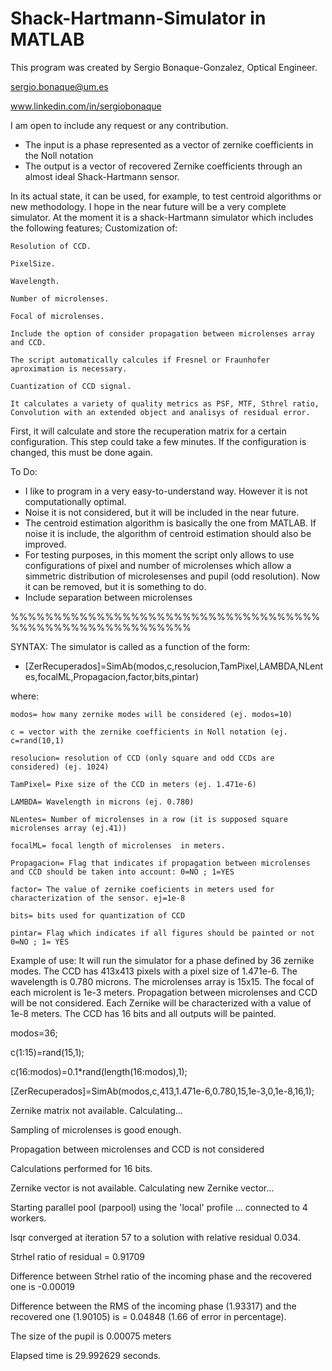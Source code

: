 # Shack-Hartmann-Simulator in MATLAB


This program was created by Sergio Bonaque-Gonzalez, Optical Engineer.

sergio.bonaque@um.es

www.linkedin.com/in/sergiobonaque


I am open to include any request or any contribution.


- The input is a phase represented as a vector of zernike coefficients in the Noll notation 
- The output is a vector of recovered Zernike coefficients through an almost ideal Shack-Hartmann sensor.

In its actual state, it can be used, for example, to test centroid algorithms or new methodology. I hope in the near future will be a very complete simulator.
At the moment it is a shack-Hartmann simulator which includes the following features;
Customization of:

    Resolution of CCD. 
    
    PixelSize.
    
    Wavelength.
    
    Number of microlenses.
    
    Focal of microlenses.
    
    Include the option of consider propagation between microlenses array and CCD. 
    
    The script automatically calcules if Fresnel or Fraunhofer aproximation is necessary.
    
    Cuantization of CCD signal.
    
    It calculates a variety of quality metrics as PSF, MTF, Sthrel ratio, Convolution with an extended object and analisys of residual error.
    
First, it will calculate and store the recuperation matrix for a certain configuration. This step could take a few minutes. If the configuration is changed, this must be done again.




To Do:
- I like to program in a very easy-to-understand way. However it is not computationally optimal.
- Noise it is not considered, but it will be included in the near future.
- The centroid estimation algorithm is basically the one from MATLAB. If noise it is include, the algorithm of centroid estimation should also be improved.
- For testing purposes, in this moment the script only allows to use configurations of pixel and number of microlenses which allow a simmetric distribution of microlesenses and pupil (odd resolution). Now it can be removed, but it is something to do.
- Include separation between microlenses

%%%%%%%%%%%%%%%%%%%%%%%%%%%%%%%%%%%%%%%%%%%%%%%%%%%%%%%%%

SYNTAX: The simulator is called as a function of the form:

* [ZerRecuperados]=SimAb(modos,c,resolucion,TamPixel,LAMBDA,NLentes,focalML,Propagacion,factor,bits,pintar)

where:

    modos= how many zernike modes will be considered (ej. modos=10)

    c = vector with the zernike coefficients in Noll notation (ej. c=rand(10,1)

    resolucion= resolution of CCD (only square and odd CCDs are considered) (ej. 1024)

    TamPixel= Pixe size of the CCD in meters (ej. 1.471e-6)

    LAMBDA= Wavelength in microns (ej. 0.780)

    NLentes= Number of microlenses in a row (it is supposed square microlenses array (ej.41))

    focalML= focal length of microlenses  in meters.

    Propagacion= Flag that indicates if propagation between microlenses and CCD should be taken into account: 0=NO ; 1=YES

    factor= The value of zernike coeficients in meters used for characterization of the sensor. ej=1e-8

    bits= bits used for quantization of CCD

    pintar= Flag which indicates if all figures should be painted or not 0=NO ; 1= YES


Example of use:
It will run the simulator for a phase defined by 36 zernike modes. The CCD has 413x413 pixels with a pixel size of 1.471e-6. The wavelength is 0.780 microns. The microlenses array is 15x15. The focal of each microlent is 1e-3 meters. Propagation between microlenses and CCD will be not considered. Each Zernike will be characterized with a value of 1e-8 meters. The CCD has 16 bits and all outputs will be painted.

modos=36;

c(1:15)=rand(15,1);

c(16:modos)=0.1*rand(length(16:modos),1);

[ZerRecuperados]=SimAb(modos,c,413,1.471e-6,0.780,15,1e-3,0,1e-8,16,1);

Zernike matrix not available. Calculating...

Sampling of microlenses is good enough.

Propagation between microlenses and CCD is not considered

Calculations performed for 16 bits. 

Zernike vector is not available. Calculating new Zernike vector...

Starting parallel pool (parpool) using the 'local' profile ... connected to 4 workers.

lsqr converged at iteration 57 to a solution with relative residual 0.034.

Strhel ratio of residual = 0.91709

Difference between Strhel ratio of the incoming phase and the recovered one is -0.00019

Difference between the RMS of the incoming phase (1.93317) and the recovered one (1.90105) is = 0.04848 (1.66 of error in percentage).

The size of the pupil is 0.00075 meters

Elapsed time is 29.992629 seconds.








